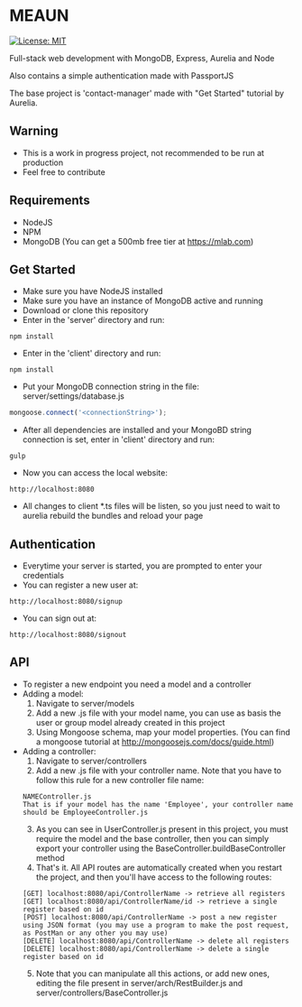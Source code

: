 # MEAUN
[![License: MIT](https://img.shields.io/badge/License-MIT-yellow.svg)](https://opensource.org/licenses/MIT)

Full-stack web development with MongoDB, Express, Aurelia and Node

Also contains a simple authentication made with PassportJS

The base project is 'contact-manager' made with "Get Started" tutorial by Aurelia.

## Warning
- This is a work in progress project, not recommended to be run at production
- Feel free to contribute

## Requirements
- NodeJS
- NPM
- MongoDB (You can get a 500mb free tier at https://mlab.com)

## Get Started

- Make sure you have NodeJS installed
- Make sure you have an instance of MongoDB active and running
- Download or clone this repository
- Enter in the 'server' directory and run:
```shell
npm install
```
- Enter in the 'client' directory and run:
```shell
npm install
```
- Put your MongoDB connection string in the file: server/settings/database.js
```javascript
mongoose.connect('<connectionString>');
```
- After all dependencies are installed and your MongoBD string connection is set, enter in 'client' directory and run:
```shell
gulp
```
- Now you can access the local website:
```
http://localhost:8080
```
- All changes to client *.ts files will be listen, so you just need to wait to aurelia rebuild the bundles and reload your page

## Authentication

- Everytime your server is started, you are prompted to enter your credentials
- You can register a new user at:
```
http://localhost:8080/signup
```
- You can sign out at:
```
http://localhost:8080/signout
```

## API
- To register a new endpoint you need a model and a controller
- Adding a model:
  1. Navigate to server/models
  2. Add a new .js file with your model name, you can use as basis the user or group model already created in this project
  3. Using Mongoose schema, map your model properties. (You can find a mongoose tutorial at http://mongoosejs.com/docs/guide.html)
- Adding a controller:
  1. Navigate to server/controllers
  2. Add a new .js file with your controller name. Note that you have to follow this rule for a new controller file name:
  ```
  NAMEController.js
  That is if your model has the name 'Employee', your controller name should be EmployeeController.js
  ```
  3. As you can see in UserController.js present in this project, you must require the model and the base controller, then you can simply export your controller using the BaseController.buildBaseController method
  4. That's it. All API routes are automatically created when you restart the project, and then you'll have access to the following routes:
  ```
  [GET] localhost:8080/api/ControllerName -> retrieve all registers
  [GET] localhost:8080/api/ControllerName/id -> retrieve a single register based on id
  [POST] localhost:8080/api/ControllerName -> post a new register using JSON format (you may use a program to make the post request, as PostMan or any other you may use)
  [DELETE] localhost:8080/api/ControllerName -> delete all registers
  [DELETE] localhost:8080/api/ControllerName -> delete a single register based on id
  ```
  5. Note that you can manipulate all this actions, or add new ones, editing the file present in server/arch/RestBuilder.js and server/controllers/BaseController.js
  

